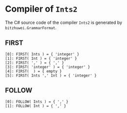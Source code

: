# Compiler of `Ints2`

The C# source code of the compiler `Ints2` is generated by `bitzhuwei.GrammarFormat`.

## FIRST

```
[0]: FIRST( Ints ) = { 'integer' }
[1]: FIRST( Int ) = { 'integer' }
[2]: FIRST( ',' ) = { ',' }
[3]: FIRST( 'integer' ) = { 'integer' }
[4]: FIRST(  ) = { empty }
[5]: FIRST( Ints ',' Int ) = { 'integer' }

```

## FOLLOW

```
[0]: FOLLOW( Ints ) = { ',' }
[1]: FOLLOW( Int ) = { ',' }

```

